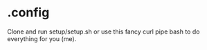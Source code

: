 .config
========

Clone and run setup/setup.sh or use this fancy curl pipe bash to do everything for you (me).
